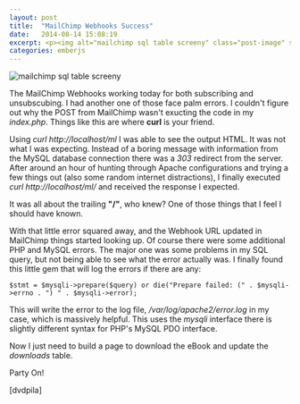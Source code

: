 ```yaml
---
layout: post
title:  "MailChimp Webhooks Success"
date:   2014-08-14 15:08:19
excerpt: <p><img alt="mailchimp sql table screeny" class="post-image" src="http://www.thehoick.com/images/mailchimp_sql_table.png"/></p>
categories: emberjs
---
```

 

<p><img alt="mailchimp sql table screeny" class="post-image" src="http://www.thehoick.com/images/mailchimp_sql_table.png" /></p>

<p>The MailChimp Webhooks working today for both subscribing and unsubscubing.  I had another one of those face palm errors.  I couldn't figure out why the POST from MailChimp wasn't exucting the code in my <em>index.php</em>.  Things like this are where <strong>curl</strong> is your friend.</p>

<p>Using <em>curl http://localhost/ml</em> I was able to see the output HTML.  It was not what I was expecting.  Instead of a boring message with information from the MySQL database connection there was a <em>303</em> redirect from the server.  After around an hour of hunting through Apache configurations and trying a few things out (also some random internet distractions), I finally executed <em>curl http://localhost/ml/</em> and received the response I expected.  </p>

<p>It was all about the trailing <strong>"/"</strong>, who knew?  One of those things that I feel I should have known.</p>

<p>With that little error squared away, and the Webhook URL updated in MailChimp things started looking up.  Of course there were some additional PHP and MySQL errors.  The major one was some problems in my SQL query, but not being able to see what the error actually was.  I finally found this little gem that will log the errors if there are any:</p>

<pre><code>$stmt = $mysqli-&gt;prepare($query) or die("Prepare failed: (" . $mysqli-&gt;errno . ") " . $mysqli-&gt;error);
</code></pre>

<p>This will write the error to the log file, <em>/var/log/apache2/error.log</em> in my case, which is massively helpful.  This uses the <em>mysqli</em> interface there is slightly different syntax for PHP's MySQL PDO interface.</p>

<p>Now I just need to build a page to download the eBook and update the <em>downloads</em> table.</p>

<p>Party On!</p>

<p>[dvdpila]</p>
 
